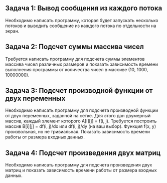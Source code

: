 ## Задача 1: Вывод сообщения из каждого потока

Необходимо написать программу, которая будет запускать несколько потоков и выводить сообщение из каждого потока по отдельности на экран.

## Задача 2: Подсчет суммы массива чисел

Требуется написать программу для подсчета суммы элементов массива чисел различных размеров и показать зависимость времени выполнения программы от количества чисел в массиве (10, 1000, 10000000).

## Задача 3: Подсчет производной функции от двух переменных

Необходимо написать программу для подсчета производной функции от двух переменных, заданной на сетке. Для этого дан двумерный массив, каждый элемент которого A[i][j] = f(i, j). Требуется построить массив B[i][j] = df(i, j)/dx или df(i, j)/dy (на ваш выбор). Функция f(x, y) произвольная, но не тривиальная. Показать зависимость времени работы от размера входных данных.

## Задача 4: Подсчет произведения двух матриц

Необходимо написать программу для подсчета произведения двух матриц и показать зависимость времени работы от размера входных данных.
